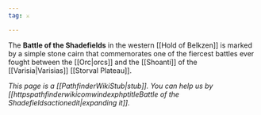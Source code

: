 ```yaml
---
tag: ⚔️

---
```

> 
The **Battle of the Shadefields** in the western [[Hold of Belkzen]] is marked by a simple stone cairn that commemorates one of the fiercest battles ever fought between the [[Orc|orcs]] and the [[Shoanti]] of the [[Varisia|Varisias]] [[Storval Plateau]].



*This page is a [[PathfinderWikiStub|stub]]. You can help us by [[httpspathfinderwikicomwindexphptitleBattle of the Shadefieldsactionedit|expanding it]].*







